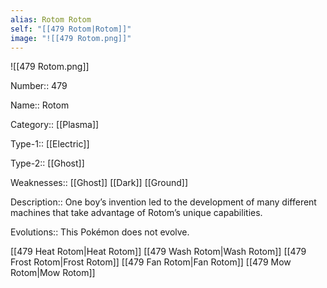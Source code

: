 ```yaml
---
alias: Rotom Rotom
self: "[[479 Rotom|Rotom]]"
image: "![[479 Rotom.png]]"
---
```


![[479 Rotom.png]]


Number:: 479

Name:: Rotom

Category:: [[Plasma]]

Type-1:: [[Electric]]

Type-2:: [[Ghost]]

Weaknesses:: [[Ghost]] [[Dark]] [[Ground]]

Description:: One boy’s invention led to the development of many different machines that take advantage of Rotom’s unique capabilities.

Evolutions:: This Pokémon does not evolve.

 [[479 Heat Rotom|Heat Rotom]]
 [[479 Wash Rotom|Wash Rotom]]
 [[479 Frost Rotom|Frost Rotom]]
 [[479 Fan Rotom|Fan Rotom]]
 [[479 Mow Rotom|Mow Rotom]]
